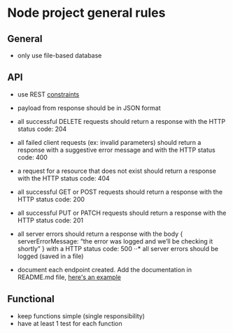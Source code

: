 # Node project general rules
## General
* only use file-based database

## API
* use REST [constraints](https://en.wikipedia.org/wiki/Representational_state_transfer#Architectural_constraints)
* payload from response should be in JSON format
* all successful DELETE requests should return a response with the HTTP status code: 204
* all failed client requests (ex: invalid parameters) should return a response with a suggestive error message and with the HTTP status code: 400
* a request for a resource that does not exist should return a response with the HTTP status code: 404
* all successful GET or POST requests should return a response with the HTTP status code: 200
* all successful PUT or PATCH requests should return a response with the HTTP status code: 201
* all server errors should return a response with the body { serverErrorMessage: “the error was logged and we’ll be checking it shortly” } with a HTTP status code: 500
⋅⋅* all server errors should be logged (saved in a file)

* document each endpoint created. Add the documentation in README.md file, [here's an example](https://gist.github.com/iros/3426278)

## Functional
* keep functions simple (single responsibility)
* have at least 1 test for each function


